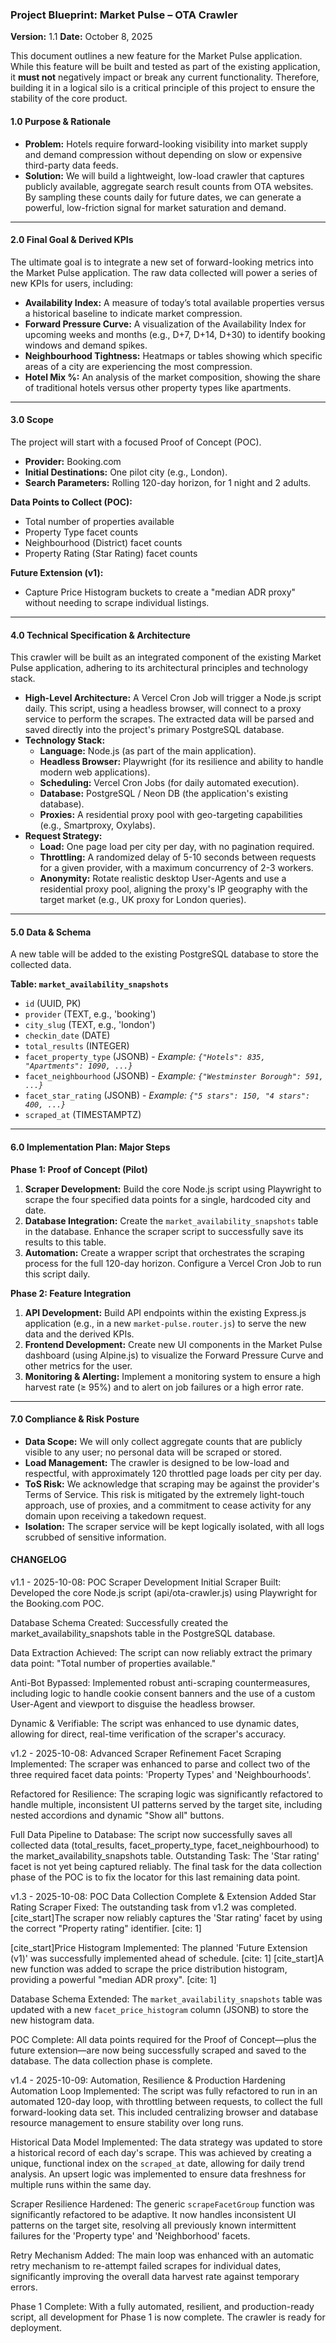 ### **Project Blueprint: Market Pulse – OTA Crawler**

**Version:** 1.1 **Date:** October 8, 2025

This document outlines a new feature for the Market Pulse application. While this feature will be built and tested as part of the existing application, it **must not** negatively impact or break any current functionality. Therefore, building it in a logical silo is a critical principle of this project to ensure the stability of the core product.

#### **1.0 Purpose & Rationale**

- **Problem:** Hotels require forward-looking visibility into market supply and demand compression without depending on slow or expensive third-party data feeds.
- **Solution:** We will build a lightweight, low-load crawler that captures publicly available, aggregate search result counts from OTA websites. By sampling these counts daily for future dates, we can generate a powerful, low-friction signal for market saturation and demand.

---

#### **2.0 Final Goal & Derived KPIs**

The ultimate goal is to integrate a new set of forward-looking metrics into the Market Pulse application. The raw data collected will power a series of new KPIs for users, including:

- **Availability Index:** A measure of today’s total available properties versus a historical baseline to indicate market compression.
- **Forward Pressure Curve:** A visualization of the Availability Index for upcoming weeks and months (e.g., D+7, D+14, D+30) to identify booking windows and demand spikes.
- **Neighbourhood Tightness:** Heatmaps or tables showing which specific areas of a city are experiencing the most compression.
- **Hotel Mix %:** An analysis of the market composition, showing the share of traditional hotels versus other property types like apartments.

---

#### **3.0 Scope**

The project will start with a focused Proof of Concept (POC).

- **Provider:** Booking.com
- **Initial Destinations:** One pilot city (e.g., London).
- **Search Parameters:** Rolling 120-day horizon, for 1 night and 2 adults.

**Data Points to Collect (POC):**

- Total number of properties available
- Property Type facet counts
- Neighbourhood (District) facet counts
- Property Rating (Star Rating) facet counts

**Future Extension (v1):**

- Capture Price Histogram buckets to create a "median ADR proxy" without needing to scrape individual listings.

---

#### **4.0 Technical Specification & Architecture**

This crawler will be built as an integrated component of the existing Market Pulse application, adhering to its architectural principles and technology stack.

- **High-Level Architecture:** A Vercel Cron Job will trigger a Node.js script daily. This script, using a headless browser, will connect to a proxy service to perform the scrapes. The extracted data will be parsed and saved directly into the project's primary PostgreSQL database.
- **Technology Stack:**
  - **Language:** Node.js (as part of the main application).
  - **Headless Browser:** Playwright (for its resilience and ability to handle modern web applications).
  - **Scheduling:** Vercel Cron Jobs (for daily automated execution).
  - **Database:** PostgreSQL / Neon DB (the application's existing database).
  - **Proxies:** A residential proxy pool with geo-targeting capabilities (e.g., Smartproxy, Oxylabs).
- **Request Strategy:**
  - **Load:** One page load per city per day, with no pagination required.
  - **Throttling:** A randomized delay of 5-10 seconds between requests for a given provider, with a maximum concurrency of 2-3 workers.
  - **Anonymity:** Rotate realistic desktop User-Agents and use a residential proxy pool, aligning the proxy's IP geography with the target market (e.g., UK proxy for London queries).

---

#### **5.0 Data & Schema**

A new table will be added to the existing PostgreSQL database to store the collected data.

**Table: `market_availability_snapshots`**

- `id` (UUID, PK)
- `provider` (TEXT, e.g., 'booking')
- `city_slug` (TEXT, e.g., 'london')
- `checkin_date` (DATE)
- `total_results` (INTEGER)
- `facet_property_type` (JSONB) \- _Example: `{"Hotels": 835, "Apartments": 1090, ...}`_
- `facet_neighbourhood` (JSONB) \- _Example: `{"Westminster Borough": 591, ...}`_
- `facet_star_rating` (JSONB) \- _Example: `{"5 stars": 150, "4 stars": 400, ...}`_
- `scraped_at` (TIMESTAMPTZ)

---

#### **6.0 Implementation Plan: Major Steps**

**Phase 1: Proof of Concept (Pilot)**

1. **Scraper Development:** Build the core Node.js script using Playwright to scrape the four specified data points for a single, hardcoded city and date.
2. **Database Integration:** Create the `market_availability_snapshots` table in the database. Enhance the scraper script to successfully save its results to this table.
3. **Automation:** Create a wrapper script that orchestrates the scraping process for the full 120-day horizon. Configure a Vercel Cron Job to run this script daily.

**Phase 2: Feature Integration**

1. **API Development:** Build API endpoints within the existing Express.js application (e.g., in a new `market-pulse.router.js`) to serve the new data and the derived KPIs.
2. **Frontend Development:** Create new UI components in the Market Pulse dashboard (using Alpine.js) to visualize the Forward Pressure Curve and other metrics for the user.
3. **Monitoring & Alerting:** Implement a monitoring system to ensure a high harvest rate (≥ 95%) and to alert on job failures or a high error rate.

---

#### **7.0 Compliance & Risk Posture**

- **Data Scope:** We will only collect aggregate counts that are publicly visible to any user; no personal data will be scraped or stored.
- **Load Management:** The crawler is designed to be low-load and respectful, with approximately 120 throttled page loads per city per day.
- **ToS Risk:** We acknowledge that scraping may be against the provider's Terms of Service. This risk is mitigated by the extremely light-touch approach, use of proxies, and a commitment to cease activity for any domain upon receiving a takedown request.
- **Isolation:** The scraper service will be kept logically isolated, with all logs scrubbed of sensitive information.

#### **CHANGELOG**

v1.1 - 2025-10-08: POC Scraper Development
Initial Scraper Built: Developed the core Node.js script (api/ota-crawler.js) using Playwright for the Booking.com POC.

Database Schema Created: Successfully created the market_availability_snapshots table in the PostgreSQL database.

Data Extraction Achieved: The script can now reliably extract the primary data point: "Total number of properties available."

Anti-Bot Bypassed: Implemented robust anti-scraping countermeasures, including logic to handle cookie consent banners and the use of a custom User-Agent and viewport to disguise the headless browser.

Dynamic & Verifiable: The script was enhanced to use dynamic dates, allowing for direct, real-time verification of the scraper's accuracy.

v1.2 - 2025-10-08: Advanced Scraper Refinement
Facet Scraping Implemented: The scraper was enhanced to parse and collect two of the three required facet data points: 'Property Types' and 'Neighbourhoods'.

Refactored for Resilience: The scraping logic was significantly refactored to handle multiple, inconsistent UI patterns served by the target site, including nested accordions and dynamic "Show all" buttons.

Full Data Pipeline to Database: The script now successfully saves all collected data (total_results, facet_property_type, facet_neighbourhood) to the market_availability_snapshots table.
Outstanding Task: The 'Star rating' facet is not yet being captured reliably. The final task for the data collection phase of the POC is to fix the locator for this last remaining data point.

v1.3 - 2025-10-08: POC Data Collection Complete & Extension Added
Star Rating Scraper Fixed: The outstanding task from v1.2 was completed. [cite_start]The scraper now reliably captures the 'Star rating' facet by using the correct "Property rating" identifier. [cite: 1]

[cite_start]Price Histogram Implemented: The planned 'Future Extension (v1)' was successfully implemented ahead of schedule. [cite: 1] [cite_start]A new function was added to scrape the price distribution histogram, providing a powerful "median ADR proxy". [cite: 1]

Database Schema Extended: The `market_availability_snapshots` table was updated with a new `facet_price_histogram` column (JSONB) to store the new histogram data.

POC Complete: All data points required for the Proof of Concept—plus the future extension—are now being successfully scraped and saved to the database. The data collection phase is complete.

v1.4 - 2025-10-09: Automation, Resilience & Production Hardening
Automation Loop Implemented: The script was fully refactored to run in an automated 120-day loop, with throttling between requests, to collect the full forward-looking data set. This included centralizing browser and database resource management to ensure stability over long runs.

Historical Data Model Implemented: The data strategy was updated to store a historical record of each day's scrape. This was achieved by creating a unique, functional index on the `scraped_at` date, allowing for daily trend analysis. An upsert logic was implemented to ensure data freshness for multiple runs within the same day.

Scraper Resilience Hardened: The generic `scrapeFacetGroup` function was significantly refactored to be adaptive. It now handles inconsistent UI patterns on the target site, resolving all previously known intermittent failures for the 'Property type' and 'Neighborhood' facets.

Retry Mechanism Added: The main loop was enhanced with an automatic retry mechanism to re-attempt failed scrapes for individual dates, significantly improving the overall data harvest rate against temporary errors.

Phase 1 Complete: With a fully automated, resilient, and production-ready script, all development for Phase 1 is now complete. The crawler is ready for deployment.
